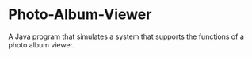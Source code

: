 # Photo-Album-Viewer
A Java program that simulates a system that supports the functions of a photo album viewer.
